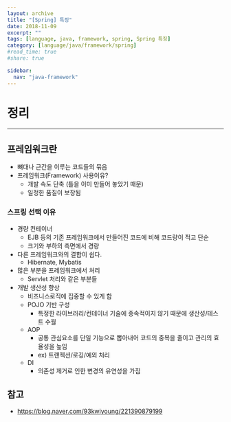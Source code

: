 ```yaml
---
layout: archive
title: "[Spring] 특징"
date: 2018-11-09
excerpt: ""
tags: [language, java, framework, spring, Spring 특징]
category: [language/java/framework/spring]
#read_time: true
#share: true

sidebar:
  nav: "java-framework"
---
```


# 정리

* * *

## 프레임워크란

* 뼈대나 근간을 이루는 코드들의 묶음
* 프레임워크(Framework) 사용이유?
  * 개발 속도 단축 (틀을 이미 만들어 놓았기 때문)
  * 일정한 품질이 보장됨

### 스프링 선택 이유

* 경량 컨테이너
  * EJB 등의 기존 프레임워크에서 만들어진 코드에 비해 코드량이 적고 단순
  * 크기와 부하의 측면에서 경량
* 다른 프레임워크와의 결합이 쉽다.
  * Hibernate, Mybatis
* 많은 부분을 프레임워크에서 처리
  * Servlet 처리와 같은 부분들
* 개발 생산성 향상
  * 비즈니스로직에 집중할 수 있게 함
  * POJO 기반 구성
    * 특정한 라이브러리/컨테이너 기술에 종속적이지 않기 때문에 생산성/테스트 수월
  * AOP
    * 공통 관심요소를 단일 기능으로 뽑아내어 코드의 중복을 줄이고 관리의 효율성을 높임
    * ex) 트랜젝션/로깅/예외 처리
  * DI
    * 의존성 제거로 인한 변경의 유연성을 가짐

## 참고

* <https://blog.naver.com/93kwiyoung/221390879199>